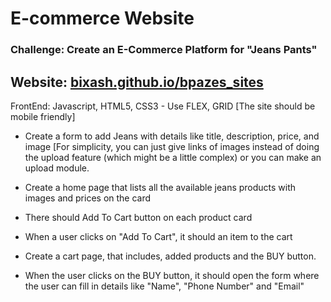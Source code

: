 # E-commerce Website 

### Challenge: Create an E-Commerce Platform for "Jeans Pants"
## Website: [bixash.github.io/bpazes_sites](https://bixash.github.io/bpazes_site/)
FrontEnd: Javascript, HTML5, CSS3 - Use FLEX, GRID [The site should be mobile friendly]

- Create a form to add Jeans with details like title, description, price, and image [For simplicity, you can just give links of images instead of doing the upload feature (which might be a little complex) or you can make an upload module. 

- Create a home page that lists all the available jeans products with images and prices on the card 

- There should Add To Cart button on each product card

- When a user clicks on "Add To Cart", it should an item to the cart

- Create a cart page, that includes, added products and the BUY button. 

- When the user clicks on the BUY button, it should open the form where the user can fill in details like "Name", "Phone Number" and "Email"


